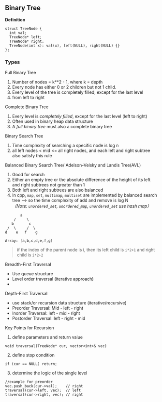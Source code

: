 ## Binary Tree
**Definition**
```ccp
struct TreeNode {
  int val;
  TreeNode* left;
  TreeNode* right;
  TreeNode(int x): val(x), left(NULL), right(NULL) {}
};

```
### Types
Full Binary Tree
1. Number of nodes = k**2 - 1, where k = depth
2. Every node has either 0 or 2 children but not 1 child.
3. Every level of the tree is completely filled, except for the last level
4. from left to right 

Complete Binary Tree
1. Every level is _completely filled_, except for the last level (left to right)
2. Often used in binary heap data structure
3. A _full binary tree_ must also a complete binary tree

Binary Search Tree
1. Time complexity of searching a specific node is log n
2. all left nodes < mid <= all right nodes, and each left and right subtree also satisfy this rule

Balanced Binary Search Tree/ Adelson-Velsky and Landis Tree(AVL)
1. Good for search
2. Either an empty tree or the absolute difference of the height of its left and right subtrees not greater than 1
3. Both left and right subtrees are also balanced
4. In cpp, `map`, `set`, `multimap`, `multiset` are implemented by balanced search tree --> so the time complexity of add and remove is log N \
_（Note: `unordered_set`, `unordered_map`, `unordered_set` use hash map）_
```ccp
       a    
    /     \
   b       c
 /  \     /  \
d    e   f    g

Array: [a,b,c,d,e,f,g]
```
> if the index of the parent node is i, then its left child is `i*2+1` and right child is `i*2+2`

Breadth-First Traversal
- Use queue structure
- Level order traversal (iterative approach)
- 
Depth-First Traversal 
- use stack/or recursion data structure (iterative/recursive)
- Preorder Traversal: Mid - left - right
- Inorder Traversal: left - mid - right
- Postorder Traversal: left - right - mid

Key Points for Recursion
1. define parameters and return value
```ccp
void traversal(TreeNode* cur, vector<int>& vec)
```
2. define stop condition
```ccp
if (cur == NULL) return;
```
3. determine the logic of the single level
```ccp
//example for preorder
vec.push_back(cur->val);    // right 
traversal(cur->left, vec);  // left 
traversal(cur->right, vec); // right 
```

